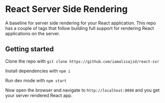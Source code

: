 # React Server Side Rendering
A baseline for server side rendering for your React application. This repo has a couple of tags that follow building full support for rendering React applications on the server.

## Getting started
Clone the repo with
```git clone https://github.com/iamalisajid/react-ssr```

Install dependencies with
```npm i```

Run dev mode with
```npm start```

Now open the browser and navigate to `http://localhost:8080` and you get your server rendered React app.
